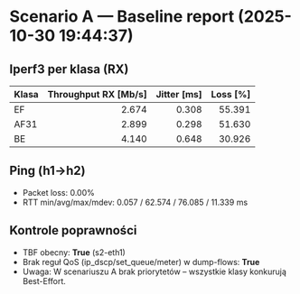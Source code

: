 # Scenario A — Baseline report (2025-10-30 19:44:37)

## Iperf3 per klasa (RX)
Klasa | Throughput RX [Mb/s] | Jitter [ms] | Loss [%]
---|---:|---:|---:
EF | 2.674 | 0.308 | 55.391
AF31 | 2.899 | 0.298 | 51.630
BE | 4.140 | 0.648 | 30.926

## Ping (h1→h2)
- Packet loss: 0.00%
- RTT min/avg/max/mdev: 0.057 / 62.574 / 76.085 / 11.339 ms

## Kontrole poprawności
- TBF obecny: **True** (s2-eth1)
- Brak reguł QoS (ip_dscp/set_queue/meter) w dump-flows: **True**
- Uwaga: W scenariuszu A brak priorytetów – wszystkie klasy konkurują Best-Effort.
